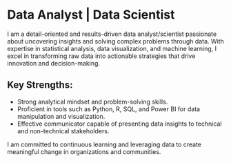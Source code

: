 # Data Analyst | Data Scientist  

I am a detail-oriented and results-driven data analyst/scientist passionate about uncovering insights and solving complex problems through data. With expertise in statistical analysis, data visualization, and machine learning, I excel in transforming raw data into actionable strategies that drive innovation and decision-making.  

## Key Strengths:  
- Strong analytical mindset and problem-solving skills.  
- Proficient in tools such as Python, R, SQL, and Power BI for data manipulation and visualization.  
- Effective communicator capable of presenting data insights to technical and non-technical stakeholders.  

I am committed to continuous learning and leveraging data to create meaningful change in organizations and communities.  


<!---
BensonKaranja254/BensonKaranja254 is a ✨ special ✨ repository because its `README.md` (this file) appears on your GitHub profile.
You can click the Preview link to take a look at your changes.
--->
